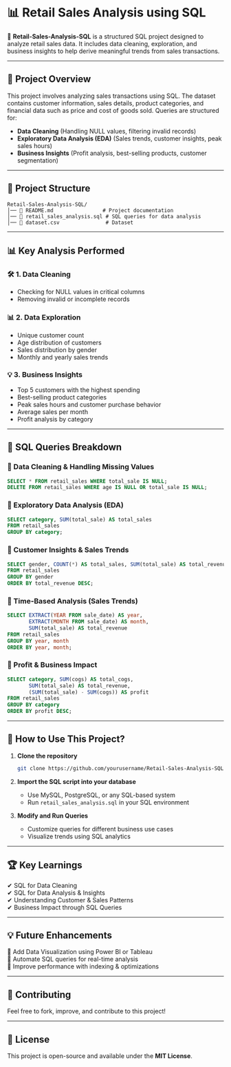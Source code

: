 # 📊 Retail Sales Analysis using SQL

🚀 **Retail-Sales-Analysis-SQL** is a structured SQL project designed to analyze retail sales data. It includes data cleaning, exploration, and business insights to help derive meaningful trends from sales transactions.

---

## 📌 Project Overview
This project involves analyzing sales transactions using SQL. The dataset contains customer information, sales details, product categories, and financial data such as price and cost of goods sold. Queries are structured for:

- **Data Cleaning** (Handling NULL values, filtering invalid records)
- **Exploratory Data Analysis (EDA)** (Sales trends, customer insights, peak sales hours)
- **Business Insights** (Profit analysis, best-selling products, customer segmentation)

---

## 📂 Project Structure

```
Retail-Sales-Analysis-SQL/
│── 📜 README.md                # Project documentation
│── 📜 retail_sales_analysis.sql # SQL queries for data analysis
│── 📜 dataset.csv               # Dataset
```

---

## 📊 Key Analysis Performed

### 🛠 1. Data Cleaning
- Checking for NULL values in critical columns
- Removing invalid or incomplete records

### 📊 2. Data Exploration
- Unique customer count
- Age distribution of customers
- Sales distribution by gender
- Monthly and yearly sales trends

### 💡 3. Business Insights
- Top 5 customers with the highest spending
- Best-selling product categories
- Peak sales hours and customer purchase behavior
- Average sales per month
- Profit analysis by category

---

## 📑 SQL Queries Breakdown

### 🔹 Data Cleaning & Handling Missing Values
```sql
SELECT * FROM retail_sales WHERE total_sale IS NULL;
DELETE FROM retail_sales WHERE age IS NULL OR total_sale IS NULL;
```

### 🔹 Exploratory Data Analysis (EDA)
```sql
SELECT category, SUM(total_sale) AS total_sales 
FROM retail_sales 
GROUP BY category;
```

### 🔹 Customer Insights & Sales Trends
```sql
SELECT gender, COUNT(*) AS total_sales, SUM(total_sale) AS total_revenue 
FROM retail_sales 
GROUP BY gender 
ORDER BY total_revenue DESC;
```

### 🔹 Time-Based Analysis (Sales Trends)
```sql
SELECT EXTRACT(YEAR FROM sale_date) AS year, 
       EXTRACT(MONTH FROM sale_date) AS month, 
       SUM(total_sale) AS total_revenue 
FROM retail_sales 
GROUP BY year, month 
ORDER BY year, month;
```

### 🔹 Profit & Business Impact
```sql
SELECT category, SUM(cogs) AS total_cogs, 
       SUM(total_sale) AS total_revenue, 
       (SUM(total_sale) - SUM(cogs)) AS profit 
FROM retail_sales 
GROUP BY category 
ORDER BY profit DESC;
```

---

## 🚀 How to Use This Project?

1. **Clone the repository**
   ```bash
   git clone https://github.com/yourusername/Retail-Sales-Analysis-SQL.git
   ```
2. **Import the SQL script into your database**
   - Use MySQL, PostgreSQL, or any SQL-based system
   - Run `retail_sales_analysis.sql` in your SQL environment

3. **Modify and Run Queries**
   - Customize queries for different business use cases
   - Visualize trends using SQL analytics

---

## 🏆 Key Learnings
✔ SQL for Data Cleaning  
✔ SQL for Data Analysis & Insights  
✔ Understanding Customer & Sales Patterns  
✔ Business Impact through SQL Queries  

---

## 💡 Future Enhancements
🔹 Add Data Visualization using Power BI or Tableau  
🔹 Automate SQL queries for real-time analysis  
🔹 Improve performance with indexing & optimizations  

---

## 🤝 Contributing
Feel free to fork, improve, and contribute to this project!

---

## 📜 License
This project is open-source and available under the **MIT License**.
